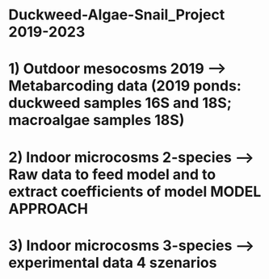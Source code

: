 # Duckweed-Algae-Snail_Project 2019-2023
# 1) Outdoor mesocosms 2019 --> Metabarcoding data (2019 ponds: duckweed samples 16S and 18S; macroalgae samples 18S)
# 2) Indoor microcosms 2-species --> Raw data to feed model and to extract coefficients of model MODEL APPROACH
# 3) Indoor microcosms 3-species --> experimental data 4 szenarios
